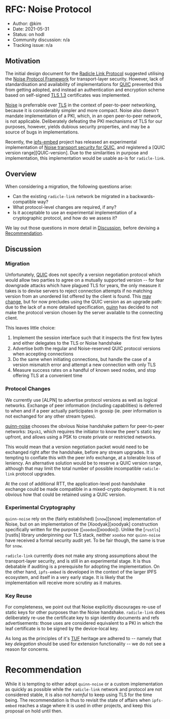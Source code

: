
# RFC: Noise Protocol

* Author: @kim
* Date: 2021-05-31
* Status: on hodl
* Community discussion: n/a
* Tracking issue: n/a

## Motivation

The initial design document for the [Radicle Link Protocol][link-draft0]
suggested utilising the [Noise Protocol Framework][noise] for transport-layer
security. However, lack of standardisation and availability of implementations
for [QUIC] prevented this from getting adopted, and instead an authentication
and encryption scheme based on self-signed [TLS 1.3][tls] certificates was
implemented.

[Noise][noise] is preferrable over [TLS][tls] in the context of peer-to-peer
networking, because it is considerably simpler and more compact.  Noise also
doesn't mandate implementation of a PKI, which, in an open peer-to-peer network,
is not applicable. Deliberately defeating the PKI mechanisms of TLS for our
purposes, however, yields dubious security properties, and may be a source of
bugs in implementations.

Recently, the [ipfs-embed] project has released an experimental implementation
of [Noise transport security for QUIC][quinn-noise], and registered a [QUIC
version range][QUIC-version]. Due to the similarities in purpose and
implementation, this implementation would be usable as-is for `radicle-link`.


## Overview

When considering a migration, the following questions arise:

* Can the existing `radicle-link` network be migrated in a backwards-compatible
  way?
* What protocol-level changes are required, if any?
* Is it acceptable to use an experimental implementation of a cryptographic
  protocol, and how do we assess it?

We lay out those questions in more detail in [Discussion](#discussion),
before devising a [Recommendation](#recommendation).

## Discussion

### Migration

Unfortunately, [QUIC] does not specify a version negotiation protocol which
would allow two parties to agree on a mutually supported version -- for fear
downgrade attacks which have plagued TLS for years, the only measure it takes is
to devise servers to reject connection attempts if no matching version from an
unordered list offered by the client is found. This [may change][quic-version-negotiation],
but for now precludes using the QUIC version as an upgrade path: due to the lack
of a more detailed specification, [quinn] has decided to not make the protocol
version chosen by the server available to the connecting client.

This leaves little choice:

1. Implement the session interface such that it inspects the first few bytes and
   either delegates to the TLS or Noise handshake
2. Advertise both the regular and Noise-reserved QUIC protocol versions when
   accepting connections
3. Do the same when initiating connections, but handle the case of a version
   mismatch error and attempt a new connection with only TLS
4. Measure success rates on a handful of known seed nodes, and stop offering TLS
   at a convenient time


### Protocol Changes

We currently use [ALPN] to advertise protocol versions as well as logical
networks. Exchange of peer information (including capabilities) is deferred to
when and if a peer actually participates in gossip (ie. peer information is not
exchanged for any other stream types).

[quinn-noise] chooses the obvious Noise handshake pattern for peer-to-peer
networks: `IKpsk1`, which requires the initiator to know the peer's static key
upfront, and allows using a PSK to create private or restricted networks.

This would mean that a version negotiation packet would need to be exchanged
right after the handshake, before any stream upgrades. It is tempting to
conflate this with the peer info exchange, at a tolerable loss of leniency. An
alternative solution would be to reserve a QUIC version range, although that may
limit the total number of possible incompatible `radicle-link` protocol
upgrades.

At the cost of additional RTT, the application-level post-handshake exchange
could be made compatible in a mixed-crypto deployment. It is not obvious how
that could be retained using a QUIC version.


### Experimental Cryptography

`quinn-noise` rely on the (fairly established) [`snow`][snow] implementation of
Noise, but on an implementation of the [Xoodyak][xoodyak] construction
specifically written for the purpose ([`xoodoo`][xoodoo]). Unlike the
[`rustls`][rustls] library underpinning our TLS stack, neither `xoodoo` nor
`quinn-noise` have received a formal security audit yet. To be fair though, the
same is true for `snow`.

`radicle-link` currently does not make any strong assumptions about the
transport-layer security, and is still in an experimental stage. It is thus
debatable if auditing is a prerequisite for adopting the implementation. On the
other hand, `ipfs-embed` is developed in the context of the larger IPFS
ecosystem, and itself in a very early stage. It is likely that the
implementation will receive more scrutiny as it matures.


### Key Reuse

For completeness, we point out that Noise explicitly discourages re-use of
static keys for other purposes than the Noise handshake. `radicle-link` does
deliberately re-use the certificate key to sign identity documents and refs
advertisements: those uses are considered equivalent to a PKI in which the leaf
certificate is to be signed by the device-local key.

As long as the principles of it's [TUF] heritage are adhered to -- namely that
key _delegation_ should be used for extension functionality -- we do not see a
reason for concerns.


# Recommendation

While it is tempting to either adopt `quinn-noise` or a custom implementation as
quickly as possible while the `radicle-link` network and protocol are not
considered stable, it is also not _harmful_ to keep using TLS for the time
being. The recommendation is thus to revisit the state of affairs when
`ipfs-embed` reaches a stage where it is used in other projects, and keep this
proposal on hold until then.


[QUIC-versions]: https://github.com/quicwg/base-drafts/wiki/QUIC-Versions
[QUIC]: https://datatracker.ietf.org/doc/html/rfc9000
[TLS]: https://datatracker.ietf.org/doc/html/rfc8446
[TUF]: https://theupdateframework.io/
[ipfs-embed]: https://github.com/ipfs-rust/ipfs-embed
[link-draft0]: ../spec/drafts/radicle-link-rev1-draft.md
[noise]: https://noiseprotocol.org/noise.html
[quic-version-negotiation]: https://datatracker.ietf.org/doc/html/draft-ietf-quic-version-negotiation
[quinn-noise]: https://github.com/ipfs-rust/quinn-noise
[quinn]: https://github.com/quinn-rs/quinn
